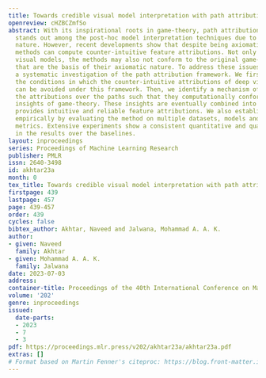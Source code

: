 ```yaml
---
title: Towards credible visual model interpretation with path attribution
openreview: cHZBCZmfSo
abstract: With its inspirational roots in game-theory, path attribution framework
  stands out among the post-hoc model interpretation techniques due to its axiomatic
  nature. However, recent developments show that despite being axiomatic, path attribution
  methods can compute counter-intuitive feature attributions. Not only that, for deep
  visual models, the methods may also not conform to the original game-theoretic intuitions
  that are the basis of their axiomatic nature. To address these issues, we perform
  a systematic investigation of the path attribution framework. We first pinpoint
  the conditions in which the counter-intuitive attributions of deep visual models
  can be avoided under this framework. Then, we identify a mechanism of integrating
  the attributions over the paths such that they computationally conform to the original
  insights of game-theory. These insights are eventually combined into a method, which
  provides intuitive and reliable feature attributions. We also establish the findings
  empirically by evaluating the method on multiple datasets, models and evaluation
  metrics. Extensive experiments show a consistent quantitative and qualitative gain
  in the results over the baselines.
layout: inproceedings
series: Proceedings of Machine Learning Research
publisher: PMLR
issn: 2640-3498
id: akhtar23a
month: 0
tex_title: Towards credible visual model interpretation with path attribution
firstpage: 439
lastpage: 457
page: 439-457
order: 439
cycles: false
bibtex_author: Akhtar, Naveed and Jalwana, Mohammad A. A. K.
author:
- given: Naveed
  family: Akhtar
- given: Mohammad A. A. K.
  family: Jalwana
date: 2023-07-03
address: 
container-title: Proceedings of the 40th International Conference on Machine Learning
volume: '202'
genre: inproceedings
issued:
  date-parts:
  - 2023
  - 7
  - 3
pdf: https://proceedings.mlr.press/v202/akhtar23a/akhtar23a.pdf
extras: []
# Format based on Martin Fenner's citeproc: https://blog.front-matter.io/posts/citeproc-yaml-for-bibliographies/
---
```

